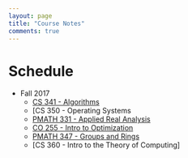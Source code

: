 ```yaml
---
layout: page
title: "Course Notes"
comments: true
---
```


# Schedule

* Fall 2017
    * [CS 341 - Algorithms](cs341/2017-07-09-test)
    * [CS 350 - Operating Systems 
    * [PMATH 331 - Applied Real Analysis]()
    * [CO 255 - Intro to Optimization]()
    * [PMATH 347 - Groups and Rings]()
    * [CS 360 - Intro to the Theory of Computing]

	
